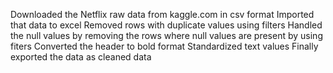 Downloaded the Netflix raw data from kaggle.com in csv format
Imported that data to excel 
Removed rows with duplicate values using filters
Handled the null values by removing the rows where null values are present by using fiters
Converted the header to bold format
Standardized text values
Finally exported the data as cleaned data
